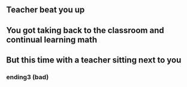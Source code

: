 ## Teacher beat you up
## You got taking back to the classroom and continual learning math
## But this time with a teacher sitting next to you
### ending3 (bad)
